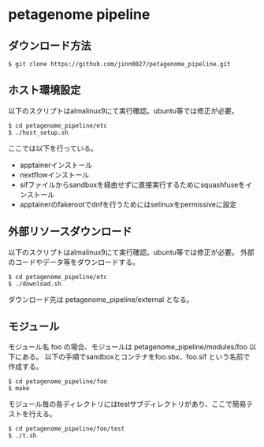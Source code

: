 # petagenome pipeline

## ダウンロード方法

```
$ git clone https://github.com/jinn0027/petagenome_pipeline.git
```

## ホスト環境設定

以下のスクリプトはalmalinux9にて実行確認。ubuntu等では修正が必要。

```
$ cd petagenome_pipeline/etc
$ ./host_setup.sh
```

ここでは以下を行っている。

- apptainerインストール
- nextflowインストール
- sifファイルからsandboxを経由せずに直接実行するためにsquashfuseをインストール
- apptainerのfakerootでdnfを行うためにはselinuxをpermissiveに設定

## 外部リソースダウンロード

以下のスクリプトはalmalinux9にて実行確認。ubuntu等では修正が必要。
外部のコードやデータ等をダウンロードする。

```
$ cd petagenome_pipeline/etc
$ ./download.sh
```

ダウンロード先は petagenome_pipeline/external となる。

## モジュール

モジュール名 foo の場合、モジュールは petagenome_pipeline/modules/foo 以下にある。
以下の手順でsandboxとコンテナをfoo.sbx、foo.sif という名前で作成する。

```
$ cd petagenome_pipeline/foo
$ make
```

モジュール毎の各ディレクトリにはtestサブディレクトリがあり、ここで簡易テストを行える。

```
$ cd petagenome_pipeline/foo/test
$ ./t.sh
```



